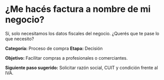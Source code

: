 # ¿Me hacés factura a nombre de mi negocio?

Sí, solo necesitamos los datos fiscales del negocio. ¿Querés que te pase lo que necesito?

**Categoría:** Proceso de compra
**Etapa:** Decisión

**Objetivo:** Facilitar compras a profesionales o comerciantes.

**Siguiente paso sugerido:** Solicitar razón social, CUIT y condición frente al IVA.
